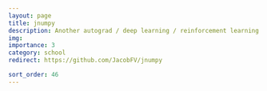 ```yaml
---
layout: page
title: jnumpy
description: Another autograd / deep learning / reinforcement learning extension for numpy
img:
importance: 3
category: school
redirect: https://github.com/JacobFV/jnumpy

sort_order: 46
---
```

